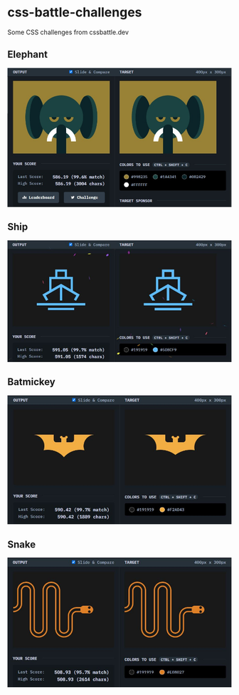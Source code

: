 # css-battle-challenges
Some CSS challenges from cssbattle.dev

## Elephant
![elephant](https://github.com/caionormando/css-battle-challenges/blob/main/Elephant/elephant_result.jpeg)

## Ship
![ship](https://github.com/caionormando/css-battle-challenges/blob/main/Ship/ship_result.JPG)

## Batmickey
![batmickey](https://github.com/caionormando/css-battle-challenges/blob/main/Batmickey/batmickey_result.JPG)

## Snake
![batmickey](https://github.com/caionormando/css-battle-challenges/blob/main/Snake/snake_result.JPG)